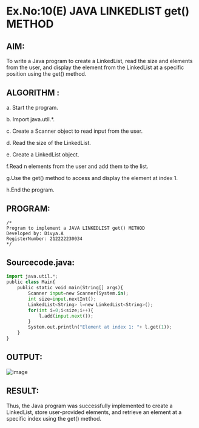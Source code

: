 # Ex.No:10(E)  JAVA LINKEDLIST get() METHOD

## AIM:
To write a Java program to create a LinkedList, read the size and elements from the user, and display the element from the LinkedList at a specific position using the get() method.
## ALGORITHM :

a.	Start the program.

b.	Import java.util.*.

c.	Create a Scanner object to read input from the user.

d.	Read the size of the LinkedList.

e.	Create a LinkedList<String> object.

f.Read n elements from the user and add them to the list.

g.Use the get() method to access and display the element at index 1.

h.End the program.



## PROGRAM:
 ```
/*
Program to implement a JAVA LINKEDLIST get() METHOD
Developed by: Divya.A
RegisterNumber: 212222230034 
*/
```

## Sourcecode.java:
```python
import java.util.*;
public class Main{
    public static void main(String[] args){
        Scanner input=new Scanner(System.in);
        int size=input.nextInt();
        LinkedList<String> l=new LinkedList<String>();
        for(int i=0;i<size;i++){
            l.add(input.next());
        }
        System.out.println("Element at index 1: "+ l.get(1));
    }
}

```

## OUTPUT:

![image](https://github.com/user-attachments/assets/96b8d776-abf9-40dd-8496-acca98ef62b5)


## RESULT:

Thus, the Java program was successfully implemented to create a LinkedList, store user-provided elements, and retrieve an element at a specific index using the get() method.
